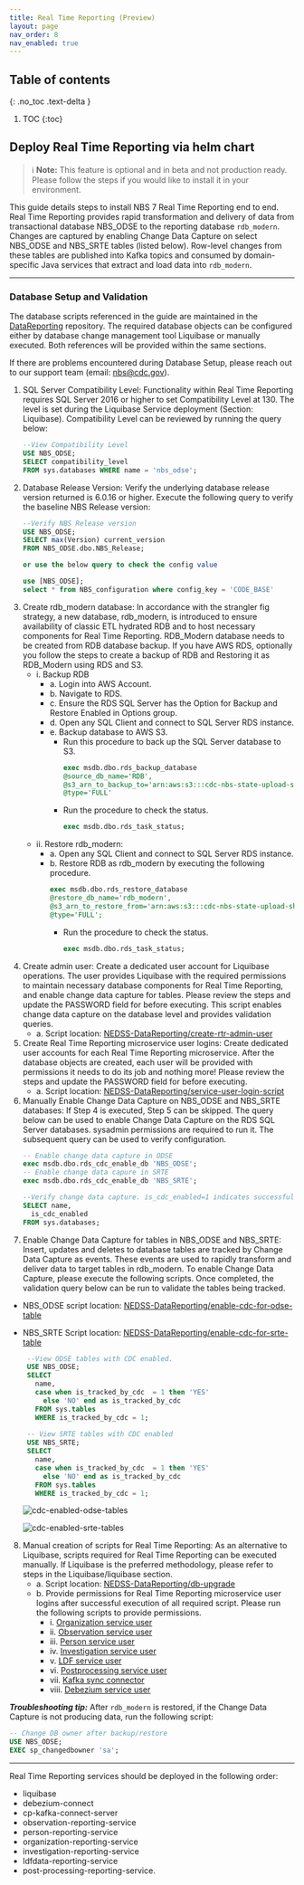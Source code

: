 ```yaml
---
title: Real Time Reporting (Preview)
layout: page
nav_order: 8
nav_enabled: true
---
```


## Table of contents
{: .no_toc .text-delta }

1. TOC
{:toc}

## Deploy Real Time Reporting via helm chart

>  ℹ️ **Note:** This feature is optional and in beta and not production ready. Please follow the steps if you would like to install it in your environment.

This guide details steps to install NBS 7 Real Time Reporting end to end. Real Time Reporting provides rapid transformation and delivery of data from transactional database NBS_ODSE to the reporting database `rdb_modern`. Changes are captured by enabling Change Data Capture on select NBS_ODSE and NBS_SRTE tables (listed below). Row-level changes from these tables are published into Kafka topics and consumed by domain-specific Java services that extract and load data into `rdb_modern`.

---

### Database Setup and Validation

The database scripts referenced in the guide are maintained in the [DataReporting](https://github.com/CDCgov/DataReporting) repository. The required database objects can be configured either by database change management tool Liquibase or manually executed. Both references will be provided within the same sections.

If there are problems encountered during Database Setup, please reach out to our support team (email: nbs@cdc.gov).

1. SQL Server Compatibility Level: Functionality within Real Time Reporting requires SQL Server 2016 or higher to set Compatibility Level at 130. The level is set during the Liquibase Service deployment (Section: Liquibase). Compatibility Level can be reviewed by running the query below:
   ```sql
   --View Compatibility Level
   USE NBS_ODSE;  
   SELECT compatibility_level  
   FROM sys.databases WHERE name = 'nbs_odse';
   ```
2. Database Release Version: Verify the underlying database release version returned is 6.0.16 or higher. Execute the following query to verify the baseline NBS Release version:
   ```sql
   --Verify NBS Release version
   USE NBS_ODSE; 
   SELECT max(Version) current_version
   FROM NBS_ODSE.dbo.NBS_Release;
   
   or use the below query to check the config value
   
   use [NBS_ODSE];
   select * from NBS_configuration where config_key = 'CODE_BASE'
   ```
3. Create rdb_modern database: In accordance with the strangler fig strategy, a new database, rdb_modern, is introduced to ensure availability of classic ETL hydrated RDB and to host necessary components for Real Time Reporting. RDB_Modern database needs to be created from RDB database backup. If you have AWS RDS, optionally you follow the steps to create a backup of RDB and Restoring it as RDB_Modern using RDS and S3.
   - i. Backup RDB
       - a. Login into AWS Account.
       - b. Navigate to RDS.
       - c. Ensure the RDS SQL Server has the Option for Backup and Restore Enabled in Options group.
       - d. Open any SQL Client and connect to SQL Server RDS instance.
       - e. Backup database to AWS S3.
            - Run this procedure to back up the SQL Server database to S3.
              ```sql
              exec msdb.dbo.rds_backup_database
              @source_db_name='RDB',
              @s3_arn_to_backup_to='arn:aws:s3:::cdc-nbs-state-upload-shared/Classic-6.0.16/rdb_classic_2024_07_22_5pmet.bak',
              @type='FULL'
              ```
            - Run the procedure to check the status.
              ```sql
              exec msdb.dbo.rds_task_status;
              ```
   - ii. Restore rdb_modern:
       - a. Open any SQL Client and connect to SQL Server RDS instance.
       - b. Restore RDB as rdb_modern by executing the following procedure.
            ```sql
            exec msdb.dbo.rds_restore_database  
            @restore_db_name='rdb_modern',
            @s3_arn_to_restore_from='arn:aws:s3:::cdc-nbs-state-upload-shared/Classic-6.0.16/rdb_classic_gdit_07_10_5pmet.bak',
            @type='FULL';
            ```
            - Run the procedure to check the status.
              ```sql
              exec msdb.dbo.rds_task_status;
              ```
4. Create admin user: Create a dedicated user account for Liquibase operations. The user provides Liquibase with the required permissions to maintain necessary database components for Real Time Reporting, and enable change data capture for tables. Please review the steps and update the PASSWORD field for before executing. This script enables change data capture on the database level and provides validation queries.
   - a. Script location: [NEDSS-DataReporting/create-rtr-admin-user](https://github.com/CDCgov/NEDSS-DataReporting/blob/main/liquibase-service/src/main/resources/db/master/routines/000-create_rtr_admin_user-001.sql)
5. Create Real Time Reporting microservice user logins: Create dedicated user accounts for each Real Time Reporting microservice. After the database objects are created, each user will be provided with permissions it needs to do its job and nothing more! Please review the steps and update the PASSWORD field for before executing.
   - a. Script location: [NEDSS-DataReporting/service-user-login-script](https://github.com/CDCgov/NEDSS-DataReporting/blob/main/db/upgrade/master/routines/001-service_users_login_creation.sql)
6. Manually Enable Change Data Capture on NBS_ODSE and NBS_SRTE databases: If Step 4 is executed, Step 5 can be skipped. The query below can be used to enable Change Data Capture on the RDS SQL Server databases. sysadmin permissions are required to run it. The subsequent query can be used to verify configuration.
   ```sql
   -- Enable change data capture in ODSE
   exec msdb.dbo.rds_cdc_enable_db 'NBS_ODSE';
   -- Enable change data capure in SRTE
   exec msdb.dbo.rds_cdc_enable_db 'NBS_SRTE';
   
   --Verify change data capture. is_cdc_enabled=1 indicates successful configuration. 
   SELECT name,
     is_cdc_enabled
   FROM sys.databases;
   ```
7. Enable Change Data Capture for tables in NBS_ODSE and NBS_SRTE: Insert, updates and deletes to database tables are tracked by Change Data Capture as events. These events are used to rapidly transform and deliver data to target tables in rdb_modern. To enable Change Data Capture, please execute the following scripts. Once completed, the validation query below can be run to validate the tables being tracked.
- NBS_ODSE script location: [NEDSS-DataReporting/enable-cdc-for-odse-table](https://github.com/CDCgov/NEDSS-DataReporting/blob/main/db/upgrade/odse/000-odse-db-general.sql)
- NBS_SRTE Script location: [NEDSS-DataReporting/enable-cdc-for-srte-table](https://github.com/CDCgov/NEDSS-DataReporting/blob/main/db/upgrade/srte/000-srte-db-general.sql)

  ```sql
   --View ODSE tables with CDC enabled. 
   USE NBS_ODSE;
   SELECT
     name,
     case when is_tracked_by_cdc  = 1 then 'YES'
       else 'NO' end as is_tracked_by_cdc
     FROM sys.tables
     WHERE is_tracked_by_cdc = 1;
   
   -- View SRTE tables with CDC enabled
   USE NBS_SRTE;
   SELECT
     name,
     case when is_tracked_by_cdc  = 1 then 'YES'
       else 'NO' end as is_tracked_by_cdc
     FROM sys.tables
     WHERE is_tracked_by_cdc = 1;
   ```

   ![cdc-enabled-odse-tables](/just-the-doc/docs/7_feature_preview/images/cdc_enabled_odse_tables.png)
   
   ![cdc-enabled-srte-tables](/just-the-doc/docs/7_feature_preview/images/cdc_enabled_srte_tables.png)

8. Manual creation of scripts for Real Time Reporting: As an alternative to Liquibase, scripts required for Real Time Reporting can be executed manually. If Liquibase is the preferred methodology, please refer to steps in the Liquibase/liquibase section.
   - a. Script location: [NEDSS-DataReporting/db-upgrade](https://github.com/CDCgov/NEDSS-DataReporting/tree/main/db/upgrade/rdb_modern#database-upgrade-script)
   - b. Provide permissions for Real Time Reporting microservice user logins after successful execution of all required script. Please run the following scripts to provide permissions.
     -   i. [Organization service user](https://github.com/CDCgov/NEDSS-DataReporting/blob/main/db/upgrade/master/routines/002-create_organization_service_user.sql)
     -   ii. [Observation service user](https://github.com/CDCgov/NEDSS-DataReporting/blob/main/db/upgrade/master/routines/003-create_observation_service_user.sql)
     -   iii. [Person service user](https://github.com/CDCgov/NEDSS-DataReporting/blob/main/db/upgrade/master/routines/004-create_person_service_user.sql)
     -   iv. [Investigation service user](https://github.com/CDCgov/NEDSS-DataReporting/blob/main/db/upgrade/master/routines/005-create_investigation_service_user.sql)
     -   v. [LDF service user](https://github.com/CDCgov/NEDSS-DataReporting/blob/main/db/upgrade/master/routines/006-create_ldf_service_user.sql)
     -   vi. [Postprocessing service user](https://github.com/CDCgov/NEDSS-DataReporting/blob/main/db/upgrade/master/routines/007-create_post_processing_service_user.sql)
     -   vii. [Kafka sync connector](https://github.com/CDCgov/NEDSS-DataReporting/blob/main/db/upgrade/master/routines/008-create_kafka_sync_connector_service_user.sql)
     -   viii. [Debezium service user](https://github.com/CDCgov/NEDSS-DataReporting/blob/main/db/upgrade/master/routines/009-create_debezium_service_user.sql)

**_Troubleshooting tip:_** After `rdb_modern` is restored, if the Change Data Capture is not producing data, run the following script:

   ```sql
   -- Change DB owner after backup/restore
   USE NBS_ODSE;
   EXEC sp_changedbowner 'sa';
   ```

---
Real Time Reporting services should be deployed in the following order: 
- liquibase
- debezium-connect
- cp-kafka-connect-server
- observation-reporting-service
- person-reporting-service
- organization-reporting-service
- investigation-reporting-service
- ldfdata-reporting-service
- post-processing-reporting-service. 

            
